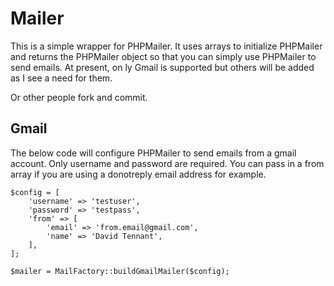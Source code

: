 # Mailer
This is a simple wrapper for PHPMailer. It uses arrays to initialize PHPMailer and returns the PHPMailer object so that you can simply use PHPMailer to send emails. At present, on
ly Gmail is supported but others will be added as I see a need for them.

Or other people fork and commit.

## Gmail

The below code will configure PHPMailer to send emails from a gmail account. Only username and password are required. You can pass in a from array if you are using a donotreply email address for example.

```
$config = [
    'username' => 'testuser',
    'password' => 'testpass',
    'from' => [
        'email' => 'from.email@gmail.com',
        'name' => 'David Tennant',
    ],
];

$mailer = MailFactory::buildGmailMailer($config);
```
